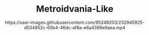 <h1 align="center">
Metroidvania-Like 
</h1> 

<div align="center">
https://user-images.githubusercontent.com/95248203/232945925-d534852c-65b4-46dc-af8a-e6a4399e9aea.mp4
</div>

